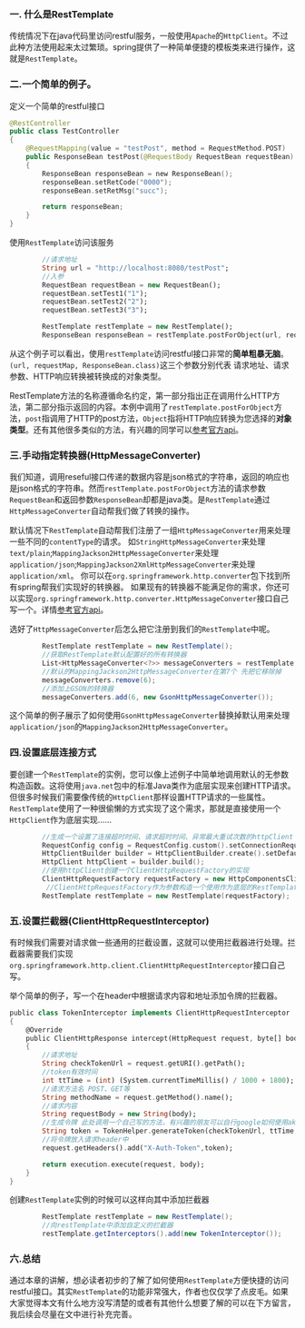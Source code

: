### 一. 什么是RestTemplate

传统情况下在java代码里访问restful服务，一般使用`Apache`的`HttpClient`。不过此种方法使用起来太过繁琐。spring提供了一种简单便捷的模板类来进行操作，这就是`RestTemplate`。

### 二.一个简单的例子。

定义一个简单的restful接口



```kotlin
@RestController
public class TestController
{
    @RequestMapping(value = "testPost", method = RequestMethod.POST)
    public ResponseBean testPost(@RequestBody RequestBean requestBean)
    {
        ResponseBean responseBean = new ResponseBean();
        responseBean.setRetCode("0000");
        responseBean.setRetMsg("succ");

        return responseBean;
    }
}
```

使用`RestTemplate`访问该服务



```dart
        //请求地址
        String url = "http://localhost:8080/testPost";
        //入参
        RequestBean requestBean = new RequestBean();
        requestBean.setTest1("1");
        requestBean.setTest2("2");
        requestBean.setTest3("3");

        RestTemplate restTemplate = new RestTemplate();
        ResponseBean responseBean = restTemplate.postForObject(url, requestBean, ResponseBean.class);
```

从这个例子可以看出，使用`restTemplate`访问restful接口非常的**简单粗暴无脑**。`(url, requestMap, ResponseBean.class)`这三个参数分别代表 请求地址、请求参数、HTTP响应转换被转换成的对象类型。

RestTemplate方法的名称遵循命名约定，第一部分指出正在调用什么HTTP方法，第二部分指示返回的内容。本例中调用了`restTemplate.postForObject`方法，`post`指调用了HTTP的post方法，`Object`指将HTTP响应转换为您选择的**对象类型**。还有其他很多类似的方法，有兴趣的同学可以[参考官方api](http://docs.spring.io/spring-framework/docs/4.3.7.RELEASE/javadoc-api/org/springframework/web/client/RestTemplate.html)。

### 三.手动指定转换器(HttpMessageConverter)

我们知道，调用reseful接口传递的数据内容是json格式的字符串，返回的响应也是json格式的字符串。然而`restTemplate.postForObject`方法的请求参数`RequestBean`和返回参数`ResponseBean`却都是java类。是`RestTemplate`通过`HttpMessageConverter`自动帮我们做了转换的操作。

默认情况下`RestTemplate`自动帮我们注册了一组`HttpMessageConverter`用来处理一些不同的`contentType`的请求。
如`StringHttpMessageConverter`来处理`text/plain`;`MappingJackson2HttpMessageConverter`来处理`application/json`;`MappingJackson2XmlHttpMessageConverter`来处理`application/xml`。
你可以在`org.springframework.http.converter`包下找到所有spring帮我们实现好的转换器。
如果现有的转换器不能满足你的需求，你还可以实现`org.springframework.http.converter.HttpMessageConverter`接口自己写一个。详情[参考官方api](http://docs.spring.io/spring-framework/docs/4.3.7.RELEASE/javadoc-api/org/springframework/http/converter/package-summary.html)。

选好了`HttpMessageConverter`后怎么把它注册到我们的`RestTemplate`中呢。



```csharp
        RestTemplate restTemplate = new RestTemplate();
        //获取RestTemplate默认配置好的所有转换器
        List<HttpMessageConverter<?>> messageConverters = restTemplate.getMessageConverters();
        //默认的MappingJackson2HttpMessageConverter在第7个 先把它移除掉
        messageConverters.remove(6);
        //添加上GSON的转换器
        messageConverters.add(6, new GsonHttpMessageConverter());
```

这个简单的例子展示了如何使用`GsonHttpMessageConverter`替换掉默认用来处理`application/json`的`MappingJackson2HttpMessageConverter`。

### 四.设置底层连接方式

要创建一个`RestTemplate`的实例，您可以像上述例子中简单地调用默认的无参数构造函数。这将使用`java.net`包中的标准Java类作为底层实现来创建HTTP请求。
但很多时候我们需要像传统的`HttpClient`那样设置HTTP请求的一些属性。`RestTemplate`使用了一种很偷懒的方式实现了这个需求，那就是直接使用一个`HttpClient`作为底层实现......



```cpp
        //生成一个设置了连接超时时间、请求超时时间、异常最大重试次数的httpClient
        RequestConfig config = RequestConfig.custom().setConnectionRequestTimeout(10000).setConnectTimeout(10000).setSocketTimeout(30000).build();
        HttpClientBuilder builder = HttpClientBuilder.create().setDefaultRequestConfig(config).setRetryHandler(new DefaultHttpRequestRetryHandler(5, false));
        HttpClient httpClient = builder.build();
        //使用httpClient创建一个ClientHttpRequestFactory的实现
        ClientHttpRequestFactory requestFactory = new HttpComponentsClientHttpRequestFactory(httpClient);
         //ClientHttpRequestFactory作为参数构造一个使用作为底层的RestTemplate
        RestTemplate restTemplate = new RestTemplate(requestFactory);
```

### 五.设置拦截器(ClientHttpRequestInterceptor)

有时候我们需要对请求做一些通用的拦截设置，这就可以使用拦截器进行处理。拦截器需要我们实现`org.springframework.http.client.ClientHttpRequestInterceptor`接口自己写。

举个简单的例子，写一个在header中根据请求内容和地址添加令牌的拦截器。



```dart
public class TokenInterceptor implements ClientHttpRequestInterceptor
{
    @Override
    public ClientHttpResponse intercept(HttpRequest request, byte[] body, ClientHttpRequestExecution execution) throws IOException
    {
        //请求地址
        String checkTokenUrl = request.getURI().getPath();
        //token有效时间
        int ttTime = (int) (System.currentTimeMillis() / 1000 + 1800);
        //请求方法名 POST、GET等
        String methodName = request.getMethod().name();
        //请求内容
        String requestBody = new String(body);
        //生成令牌 此处调用一个自己写的方法，有兴趣的朋友可以自行google如何使用ak/sk生成token，此方法跟本教程无关，就不贴出来了
        String token = TokenHelper.generateToken(checkTokenUrl, ttTime, methodName, requestBody);
        //将令牌放入请求header中
        request.getHeaders().add("X-Auth-Token",token);

        return execution.execute(request, body);
    }
}
```

创建`RestTemplate`实例的时候可以这样向其中添加拦截器



```csharp
        RestTemplate restTemplate = new RestTemplate();
        //向restTemplate中添加自定义的拦截器
        restTemplate.getInterceptors().add(new TokenInterceptor());
```

### 六.总结

通过本章的讲解，想必读者初步的了解了如何使用`RestTemplate`方便快捷的访问restful接口。其实`RestTemplate`的功能非常强大，作者也仅仅学了点皮毛。如果大家觉得本文有什么地方没写清楚的或者有其他什么想要了解的可以在下方留言，我后续会尽量在文中进行补充完善。

